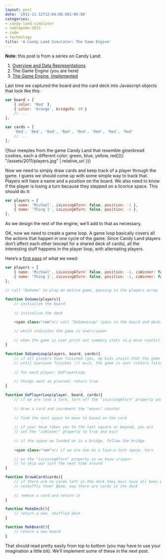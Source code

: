 ```yaml
---
layout: post
date: '2011-11-12T12:04:00.001-05:00'
categories:
- candy-land-simulator
- nablopomo-2011
- code
- technology
title: 'A Candy Land Simulator: The Game Engine'
---
```


**Note:** this post is from a series on Candy Land:

1. [Overview and Data Representations](candy-land-simulator-overview-and-data)
2. The Game Engine (you are here)
3. [The Game Engine, Implemented](note-this-post-is-from-series-on-candy)

Last time we captured the board and the card deck into Javascript objects that look like this:  

```js
var board = [
    { color: 'Red' },
    { color: 'Orange', bridgeTo: 59 }
    // ...
];

var cards = [
    'Red', 'Red', 'Red', 'Red', 'Red', 'Red', 'Red', 'Red'
    // ...
];
```
 
![four meeples from the game Candy Land that resemble ginerbread cookies, each a different color: green, blue, yellow, red]({{ "/assets/2011/players.jpg" | relative_url }})

Now we need to simply draw cards and keep track of a player through the game. I guess we should come up with some simple way to track that. Players will have a name and a position on the board. We also need to know if the player is losing a turn because they stepped on a licorice space. This should do it:

```js
var players = [
    { name: 'Michael', isLosingATurn: false, position: -1 },
    { name: 'Thing 1', isLosingATurn: false, position: -1 },
];
```
 
As we design the rest of the engine, we’ll add to that as necessary.

OK, now we need to create a game loop. A game loop basically covers all the actions that happen in one cycle of the game. Since Candy Land players don’t affect each other (except for a shared deck of cards), all the interesting stuff happens in the player loop, with alternating players.

Here’s a [first pass](http://jsfiddle.net/mharen/crgAX/6/) of what we need:

```js
var players = [
    { name: 'Michael', isLosingATurn: false, position: -1, isWinner: false, moves: 0 },
    { name: 'Thing 1', isLosingATurn: false, position: -1, isWinner: false, moves: 0 }
];

// call "DoGame" to play an entire game, passing in the players array
          
function DoGame(players){
    // initialize the board
          
    // initialize the deck

    <span class="rem">// call "DoGameLoop" (pass in the board and deck) until it returns false, 

    // which indicates the game is over</span>
    
    // when the game is over print out summary stats (e.g move counts) and exit
}
          
function DoGameLoop(players, board, cards){
    // if all players have finished (yes, my kids insist that the game continues
    // until everyone finishes :/) exit, the game is over (return false)
    
    // for each player: DoPlayerLoop
    
    // things went as planned, return true
}

function DoPlayerLoop(player, board, cards){
    // if we are lose a turn, turn off the "isLosingATurn" property and we're done (exit now)
    
    // draw a card and increment the "moves" counter
    
    // find the next space to move to based on the card
    
    // if your move takes you to the last square or beyond, you win 
    // set the "isWinner" property to true and exit
    
    // if the space we landed on is a bridge, follow the bridge
    
    <span class="rem">// if we are now on a lose-a-turn space, turn 

    // on the "isLosingATurn" property so we know </span>
    // to skip our turn the next time around
}

function DrawACard(cards){
    // if there are no cards left in the deck they must have all been played so
    // reshuffle them! Boom, now there are cards in the deck
    
    // remove a card and return it
}

function MakeDeck(){
    // return a new, shuffled deck   
}

function MakBoard(){
    // return a new board
}
```
 
That should read pretty easily from top to bottom (you may have to use your imagination a little bit). We’ll implement some of these in the next post.